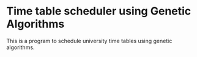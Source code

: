 # Time table scheduler using Genetic Algorithms

This is a program to schedule university time tables using genetic algorithms.